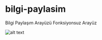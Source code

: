 # bilgi-paylasim
Bilgi Paylaşım Arayüzü Fonksiyonsuz Arayüz

![alt text](https://hizliresim.com/Aj9qva)
